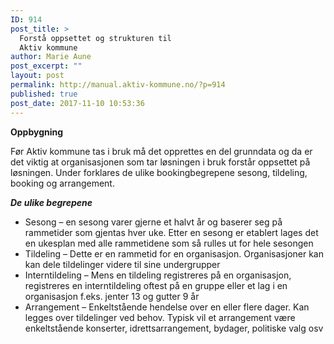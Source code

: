 ```yaml
---
ID: 914
post_title: >
  Forstå oppsettet og strukturen til
  Aktiv kommune
author: Marie Aune
post_excerpt: ""
layout: post
permalink: http://manual.aktiv-kommune.no/?p=914
published: true
post_date: 2017-11-10 10:53:36
---
```

<strong>Oppbygning </strong>

Før Aktiv kommune tas i bruk må det opprettes en del grunndata og da er det viktig at organisasjonen som tar løsningen i bruk forstår oppsettet på løsningen. Under forklares de ulike bookingbegrepene sesong, tildeling, booking og arrangement.

<strong><em>De ulike begrepene </em></strong>
<ul>
 	<li>Sesong – en sesong varer gjerne et halvt år og baserer seg på rammetider som gjentas hver uke. Etter en sesong er etablert lages det en ukesplan med alle rammetidene som så rulles ut for hele sesongen</li>
 	<li>Tildeling – Dette er en rammetid for en organisasjon. Organisasjoner kan kan dele tildelinger videre til sine undergrupper</li>
 	<li>Interntildeling – Mens en tildeling registreres på en organisasjon, registreres en interntildeling oftest på en gruppe eller et lag i en organisasjon f.eks. jenter 13 og gutter 9 år</li>
 	<li>Arrangement – Enkeltstående hendelse over en eller flere dager. Kan legges over tildelinger ved behov. Typisk vil et arrangement være enkeltstående konserter, idrettsarrangement, bydager, politiske valg osv</li>
</ul>
&nbsp;